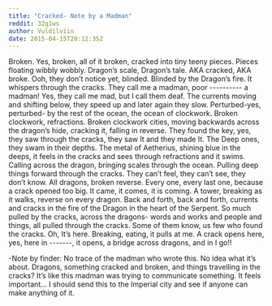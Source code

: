 ```yaml
---
title: "Cracked- Note by a Madman"
reddit: 32q1ws
author: Vuldilviin
date: 2015-04-15T20:12:35Z
---
```


Broken. Yes, broken, all of it broken, cracked into tiny teeny pieces. Pieces floating wibbly wobbly. Dragon’s scale, Dragon’s tale. AKA cracked, AKA broke. Ooh, they don’t notice yet, blinded. Blinded by the Dragon’s fire. It whispers through the cracks. They call me a madman, poor ---------- a madman! Yes, they call me mad, but I call them deaf. The currents moving and shifting  below, they speed up and later again they slow. Perturbed-yes, perturbed- by the rest of the ocean, the ocean of clockwork. Broken clockwork, refractions. Broken clockwork cities, moving backwards across the dragon’s hide, cracking it, falling in reverse. They found the key, yes, they saw through the cracks, they saw It and they made It. The Deep ones, they swam in their depths. The metal of Aetherius, shining blue in the deeps, it feels in the cracks and sees through refractions and it swims. Calling across the dragon, bringing scales through the ocean. Pulling deep things forward through the cracks. They can’t feel, they can’t see, they don’t know. All dragons, broken reverse. Every one, every last one, because a crack opened too big. It came, it comes, it is coming. A tower, breaking as it walks, reverse on every dragon. Back and forth, back and forth, currents and cracks in the fire of the Dragon in the heart of the Serpent. So much pulled by the cracks, across the dragons- words and works and people and things, all pulled through the cracks. Some of them know, us few who found the cracks. Oh, It’s here. Breaking, eating, it pulls at me. A crack opens here, yes, here in -------, it opens, a bridge across dragons, and in I go!!

-Note by finder: No trace of the madman who wrote this. No idea what it’s about. Dragons, something cracked and broken, and things travelling in the cracks? It’s like this madman was trying to communicate something. It feels important… I should send this to the Imperial city and see if anyone can make anything of it.

